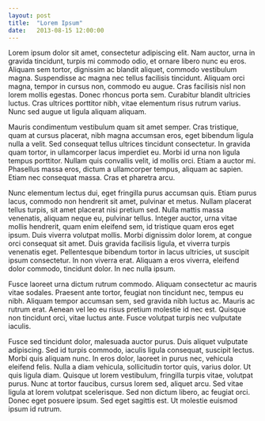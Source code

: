 ```yaml
---
layout: post
title:  "Lorem Ipsum"
date:   2013-08-15 12:00:00
---
```


Lorem ipsum dolor sit amet, consectetur adipiscing elit. Nam auctor, urna in
gravida tincidunt, turpis mi commodo odio, et ornare libero nunc eu eros.
Aliquam sem tortor, dignissim ac blandit aliquet, commodo vestibulum magna.
Suspendisse ac magna nec tellus facilisis tincidunt. Aliquam orci magna, tempor
in cursus non, commodo eu augue. Cras facilisis nisl non lorem mollis egestas.
Donec rhoncus porta sem. Curabitur blandit ultricies luctus. Cras ultrices
porttitor nibh, vitae elementum risus rutrum varius. Nunc sed augue ut ligula
aliquam aliquam.

Mauris condimentum vestibulum quam sit amet semper. Cras tristique, quam at
cursus placerat, nibh magna accumsan eros, eget bibendum ligula nulla a velit.
Sed consequat tellus ultrices tincidunt consectetur. In gravida quam tortor, in
ullamcorper lacus imperdiet eu. Morbi id urna non ligula tempus porttitor.
Nullam quis convallis velit, id mollis orci. Etiam a auctor mi. Phasellus massa
eros, dictum a ullamcorper tempus, aliquam ac sapien. Etiam nec consequat
massa. Cras et pharetra arcu.

Nunc elementum lectus dui, eget fringilla purus accumsan quis. Etiam purus
lacus, commodo non hendrerit sit amet, pulvinar et metus. Nullam placerat
tellus turpis, sit amet placerat nisi pretium sed. Nulla mattis massa
venenatis, aliquam neque eu, pulvinar tellus. Integer auctor, urna vitae mollis
hendrerit, quam enim eleifend sem, id tristique quam eros eget ipsum. Duis
viverra volutpat mollis. Morbi dignissim dolor lorem, at congue orci consequat
sit amet. Duis gravida facilisis ligula, et viverra turpis venenatis eget.
Pellentesque bibendum tortor in lacus ultricies, ut suscipit ipsum consectetur.
In non viverra erat. Aliquam a eros viverra, eleifend dolor commodo, tincidunt
dolor. In nec nulla ipsum.

Fusce laoreet urna dictum rutrum commodo. Aliquam consectetur ac mauris vitae
sodales. Praesent ante tortor, feugiat non tincidunt nec, tempus eu nibh.
Aliquam tempor accumsan sem, sed gravida nibh luctus ac. Mauris ac rutrum erat.
Aenean vel leo eu risus pretium molestie id nec est. Quisque non tincidunt
orci, vitae luctus ante. Fusce volutpat turpis nec vulputate iaculis.

Fusce sed tincidunt dolor, malesuada auctor purus. Duis aliquet vulputate
adipiscing. Sed id turpis commodo, iaculis ligula consequat, suscipit lectus.
Morbi quis aliquam nunc. In eros dolor, laoreet in purus nec, vehicula eleifend
felis. Nulla a diam vehicula, sollicitudin tortor quis, varius dolor. Ut quis
ligula diam. Quisque ut lorem vestibulum, fringilla turpis vitae, volutpat
purus. Nunc at tortor faucibus, cursus lorem sed, aliquet arcu. Sed vitae
ligula at lorem volutpat scelerisque. Sed non dictum libero, ac feugiat orci.
Donec eget posuere ipsum. Sed eget sagittis est. Ut molestie euismod ipsum id
rutrum.
